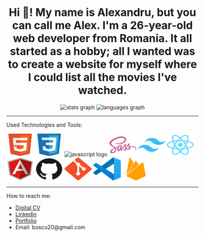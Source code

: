 <div align="left">
<h1 align="center">Hi 👋! My name is Alexandru, but you can call me Alex. I'm a 26-year-old web developer from Romania. It all started as a hobby; all I wanted was to create a website for myself where I could list all the movies I've watched.</h2>


<div align="center">
<!--   <img src="https://profile-counter.glitch.me/mrchappie/count.svg?"  /> -->
</div>


<div align="center">
  <img src="https://github-readme-stats.vercel.app/api?hide_title=false&hide_rank=false&show_icons=true&include_all_commits=true&count_private=true&disable_animations=false&theme=gotham&locale=en&hide_border=false&username=mrchappie" height="150" alt="stats graph"  /> 
  <img src="https://github-readme-stats.vercel.app/api/top-langs?locale=en&hide_title=false&layout=compact&card_width=320&langs_count=5&theme=gotham&hide_border=false&username=mrchappie" height="150" alt="languages graph"  />
</div>

---

Used Technologies and Tools:

<div align="left">
  <img src="https://github.com/devicons/devicon/blob/v2.15.1/icons/html5/html5-original.svg" height="60" width="72" alt="html5 logo"  />
  <img src="https://github.com/devicons/devicon/blob/v2.15.1/icons/css3/css3-original.svg" height="60" width="72" alt="css3 logo"  />
  <img src="https://cdn.jsdelivr.net/gh/devicons/devicon/icons/javascript/javascript-original.svg" height="60" width="72" alt="javascript logo"  />
  <img src="https://github.com/devicons/devicon/blob/v2.15.1/icons/sass/sass-original.svg" height="60" width="72" alt="sass logo"  />
  <img src="https://github.com/devicons/devicon/blob/v2.15.1/icons/tailwindcss/tailwindcss-plain.svg" height="60" width="72" alt="tailwind logo"  />
  <img src="https://github.com/devicons/devicon/blob/v2.15.1/icons/react/react-original.svg" height="60" width="72" alt="react logo"  />
  <img src="https://github.com/devicons/devicon/blob/v2.15.1/icons/angularjs/angularjs-original.svg" height="60" width="72" alt="angular logo"  />
  <img src="https://github.com/devicons/devicon/blob/v2.15.1/icons/github/github-original.svg" height="60" width="72" alt="github logo"  />
  <img src="https://github.com/devicons/devicon/blob/v2.15.1/icons/git/git-original.svg" height="60" width="72" alt="git logo"  />
  <img src="https://github.com/devicons/devicon/blob/v2.15.1/icons/vscode/vscode-original.svg" height="60" width="72" alt="vscode logo"  />
  <img src="https://github.com/devicons/devicon/blob/v2.15.1/icons/firebase/firebase-plain.svg" height="60" width="72" alt="fireabse logo"  />
</div>

---

How to reach me:

<ul align="left">
  <li>
    <a href="https://mrchappie.github.io/curriculum-vitae/" target="_blank" ">
  Digital CV
  </a>
  </li>
  <li>
    <a href="https://www.linkedin.com/in/al3xboscu/" target="_blank" ">
   Linkedin
  </a>
  </li>
  <li>
    <a href="https://alexandruboscu.ro/" target="_blank" ">
  Portfolio
  </a>
  </li>
  <li>Email: boscu20@gmail.com</li>
</ul>
</div>
